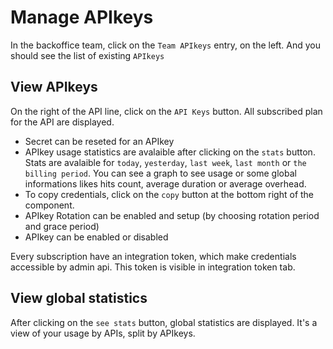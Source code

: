 # Manage APIkeys
In the backoffice team, click on the `Team APIkeys` entry, on the left.
And you should see the list of existing `APIkeys`

## View APIkeys
On the right of the API line, click on the `API Keys` button.
All subscribed plan for the API are displayed.
 - Secret can be reseted for an APIkey
 - APIkey usage statistics are avalaible after clicking on the `stats` button.
Stats are avalaible for `today`, `yesterday`, `last week`, `last month` or `the billing period`.
You can see a graph to see usage or some global informations likes hits count, average duration or average overhead.
 - To copy credentials, click on the `copy` button at the bottom right of the component.
 - APIkey Rotation can be enabled and setup (by choosing rotation period and grace period)
 - APIkey can be enabled or disabled
 
Every subscription have an integration token, which make credentials accessible by admin api. This token is visible in integration token tab.

## View global statistics
After clicking on the `see stats` button, global statistics are displayed.
It's a view of your usage by APIs, split by APIkeys.